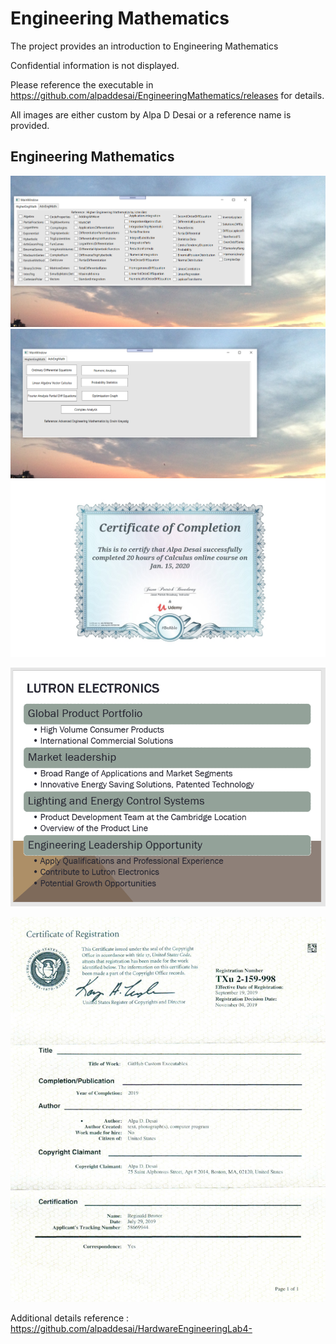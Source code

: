 # Engineering Mathematics

The project provides an introduction to Engineering Mathematics

Confidential information is not displayed.

Please reference the executable in https://github.com/alpaddesai/EngineeringMathematics/releases for details.

All images are either custom by Alpa D Desai or a reference name is provided.


## Engineering Mathematics
![image](HigherEngMath.png)
![image](AdvancedEngMath.png)
![image](Calculus.jpg)

![image](image1.png)

![image](USCopyrightCertificateofRegistration.png)

Additional details reference : https://github.com/alpaddesai/HardwareEngineeringLab4-
